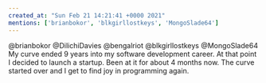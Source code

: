 ```yaml
---
created_at: "Sun Feb 21 14:21:41 +0000 2021"
mentions: ['brianbokor', 'blkgirllostkeys', 'MongoSlade64']
---
```


@brianbokor @DilichiDavies @bengalriot @blkgirllostkeys @MongoSlade64 My curve ended 9 years into my software development career. At that point I decided to launch a startup. Been at it for about 4 months now. The curve started over and I get to find joy in programming again.